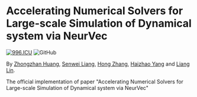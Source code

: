 # Accelerating Numerical Solvers for Large-scale Simulation of Dynamical system via NeurVec

[![996.ICU](https://img.shields.io/badge/link-996.icu-red.svg)](https://996.icu) 
![GitHub](https://img.shields.io/github/license/gbup-group/DIANet.svg)


By [Zhongzhan Huang](https://github.com/dedekinds), [Senwei Liang](https://leungsamwai.github.io), [Hong Zhang](https://scholar.google.com/citations?user=lo_niigAAAAJ&hl=zh-CN), [Haizhao Yang](https://haizhaoyang.github.io/) and [Liang Lin](http://www.linliang.net/).


The official implementation of paper "Accelerating Numerical Solvers for Large-scale Simulation of Dynamical system via NeurVec"
